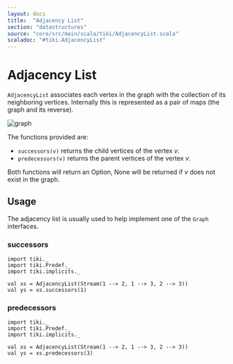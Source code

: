 ```yaml
---
layout: docs 
title:  "Adjacency List"
section: "datastructures"
source: "core/src/main/scala/tiki/AdjacencyList.scala"
scaladoc: "#tiki.AdjacencyList"
---
```

# Adjacency List

`AdjacencyList` associates each vertex in the graph with the collection of its neighboring vertices.
Internally this is represented as a pair of maps (the graph and its reverse). 

![graph](https://raw.github.com/lewismj/tiki/master/docs/src/main/resources/microsite/img/traversal.png)


The functions provided are:

- `successors(v)` returns the child vertices of the vertex _v_.
- `predecessors(v)` returns the parent vertices of the vertex _v_.

Both functions will return an Option, None will be returned if _v_ does not exist in the graph.
 
## Usage

The adjacency list is usually used to help implement one of the `Graph` interfaces.
 
### successors
 
```tut
import tiki._
import tiki.Predef._
import tiki.implicits._

val xs = AdjacencyList(Stream(1 --> 2, 1 --> 3, 2 --> 3))
val ys = xs.successors(1)
```
 
### predecessors
  
```tut
import tiki._
import tiki.Predef._
import tiki.implicits._

val xs = AdjacencyList(Stream(1 --> 2, 1 --> 3, 2 --> 3))
val ys = xs.predecessors(3)
```
  
